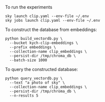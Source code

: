 

To run the experiments 
```
sky launch clip.yaml --env-file ~/.env
sky jobs launch clip.yaml --env-file ~/.env
```

To construct the database from embeddings: 
```
python build_vectordb.py \
  --bucket kych-clip-embeddings \
  --prefix embeddings \
  --collection-name clip_embeddings \
  --persist-dir /tmp/chroma_db \
  --batch-size 1000
```

To query the constructed database: 
```
python query_vectordb.py \
  --text "a photo of sky" \
  --collection-name clip_embeddings \
  --persist-dir /tmp/chroma_db \
  --n-results 5
```